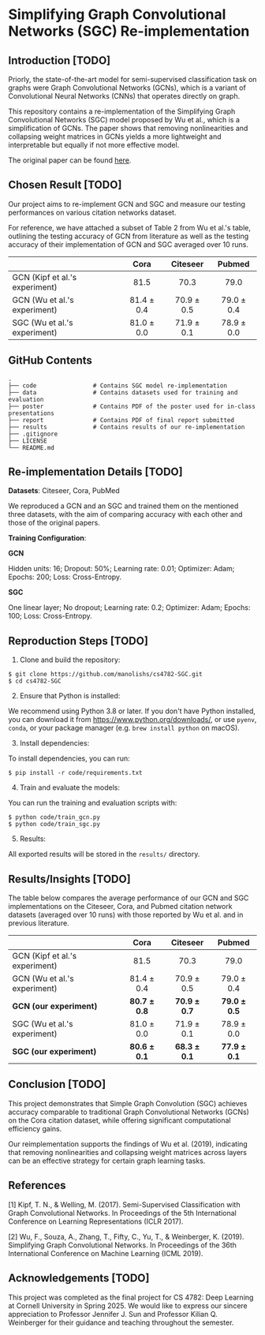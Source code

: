 # Simplifying Graph Convolutional Networks (SGC) Re-implementation

## Introduction [TODO]

Priorly, the state-of-the-art model for semi-supervised classification task on graphs were Graph Convolutional Networks (GCNs), which is a variant of Convolutional Neural Networks (CNNs) that operates directly on graph.

This repository contains a re-implementation of the Simplifying Graph Convolutional Networks (SGC) model proposed by Wu et al., which is a simplification of GCNs. The paper shows that removing nonlinearities and collapsing weight matrices in GCNs yields a more lightweight and interpretable but equally if not more effective model.

The original paper can be found [here](https://arxiv.org/abs/1902.07153).

## Chosen Result [TODO]

Our project aims to re-implement GCN and SGC and measure our testing performances on various citation networks dataset.

For reference, we have attached a subset of Table 2 from Wu et al.'s table, outlining the testing accuracy of GCN from literature as well as the testing accuracy of their implementation of GCN and SGC averaged over 10 runs.

|                                               | Cora       |  Citeseer  | Pubmed      | 
|:-                                             |:-:         |:-:         |:-:          |
| GCN (Kipf et al.'s experiment)                | 81.5       | 70.3       | 79.0        |
| GCN (Wu et al.'s experiment)                  | 81.4 ± 0.4 | 70.9 ± 0.5 | 79.0 ± 0.4  |
| SGC (Wu et al.'s experiment)                  | 81.0 ± 0.0 | 71.9 ± 0.1 | 78.9 ± 0.0  |

## GitHub Contents
    .
    ├── code                # Contains SGC model re-implementation
    ├── data                # Contains datasets used for training and evaluation
    ├── poster              # Contains PDF of the poster used for in-class presentations
    ├── report              # Contains PDF of final report submitted
    ├── results             # Contains results of our re-implementation
    ├── .gitignore
    ├── LICENSE
    └── README.md

## Re-implementation Details [TODO]

**Datasets**: Citeseer​, Cora, PubMed

We reproduced a GCN and an SGC and trained them on the mentioned three datasets, with the aim of comparing accuracy with each other and those of the original papers.​

**Training Configuration**:​

**GCN​**

Hidden units: 16; Dropout: 50%; Learning rate: 0.01; Optimizer: Adam; Epochs: 200; Loss: Cross-Entropy.​

**SGC​**

One linear layer; No dropout; Learning rate: 0.2; Optimizer: Adam; Epochs: 100; Loss: Cross-Entropy.

## Reproduction Steps [TODO]
1. Clone and build the repository:

```
$ git clone https://github.com/manolishs/cs4782-SGC.git
$ cd cs4782-SGC
```

2. Ensure that Python is installed:

We recommend using Python 3.8 or later. If you don't have Python installed,
    you can download it from https://www.python.org/downloads/, or use `pyenv`, `conda`, or your package manager (e.g. `brew install python` on macOS).

3. Install dependencies:

To install dependencies, you can run:

```
$ pip install -r code/requirements.txt
```

4. Train and evaluate the models:

You can run the training and evaluation scripts with:

```
$ python code/train_gcn.py
$ python code/train_sgc.py
```

5. Results:

All exported results will be stored in the `results/` directory.

## Results/Insights [TODO]

The table below compares the average performance of our GCN and SGC implementations on the Citeseer, Cora, and Pubmed citation network datasets (averaged over 10 runs) with those reported by Wu et al. and in previous literature.

|                                     | Cora       |  Citeseer  | Pubmed      | 
|:-                                   |:-:         |:-:         |:-:          |
| GCN (Kipf et al.'s experiment)      | 81.5       | 70.3       | 79.0        |
| GCN (Wu et al.'s experiment)        | 81.4 ± 0.4 | 70.9 ± 0.5 | 79.0 ± 0.4  |
| **GCN (our experiment)**            | **80.7 ± 0.8** | **70.9 ± 0.7** | **79.0 ± 0.5**  |
| SGC (Wu et al.'s experiment)        | 81.0 ± 0.0 | 71.9 ± 0.1 | 78.9 ± 0.0  |
| **SGC (our experiment)**            | **80.6 ± 0.1** | **68.3 ± 0.1** | **77.9 ± 0.1**  |

## Conclusion [TODO]

This project demonstrates that Simple Graph Convolution (SGC) achieves accuracy comparable to traditional Graph Convolutional Networks (GCNs) on the Cora citation dataset, while offering significant computational efficiency gains. ​

Our reimplementation supports the findings of Wu et al. (2019), indicating that removing nonlinearities and collapsing weight matrices across layers can be an effective strategy for certain graph learning tasks.

## References

[1] Kipf, T. N., & Welling, M. (2017). Semi-Supervised Classification with Graph Convolutional Networks. In Proceedings of the 5th International Conference on Learning Representations (ICLR 2017).

[2] Wu, F., Souza, A., Zhang, T., Fifty, C., Yu, T., & Weinberger, K. (2019). Simplifying Graph Convolutional Networks. In Proceedings of the 36th International Conference on Machine Learning (ICML 2019).

## Acknowledgements [TODO]
This project was completed as the final project for CS 4782: Deep Learning at Cornell University in Spring 2025. We would like to express our sincere appreciation to Professor Jennifer J. Sun and Professor Kilian Q. Weinberger for their guidance and teaching throughout the semester.
